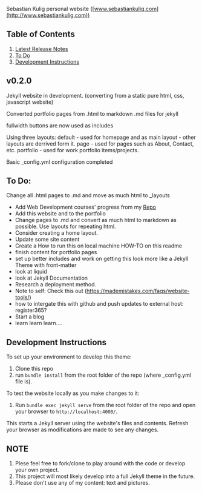 Sebastian Kulig personal website ([www.sebastiankulig.com](http://www.sebastiankulig.com))

## Table of Contents

1. [Latest Release Notes](#v0.2.0)
2. [To Do](#to-do)
3. [Development Instructions](#development-instructions)

## v0.2.0

Jekyll website in development. (converting from a static pure html, css, javascript website)

Converted portfolio pages from .html to markdown .md files for jekyll

fullwidth buttons are now used as includes

Using three layouts:
default - used for homepage and as main layout - other layouts are derrived form it.
page - used for pages such as About, Contact, etc.
portfolio - used for work portfolio items/projects.

Basic _config.yml configuration completed

## To Do:

Change all .html pages to .md and move as much html to _layouts

* Add Web Development courses' progress from my [Repo](https://github.com/sebam2k4/Web-Development-Curriculum)
* Add this website and to the portfolio
* Change pages to .md and convert as much html to markdown as possible. Use layouts for repeating html.
* Consider creating a home layout.
* Update some site content
* Create a How to run this on local machine HOW-TO on this readme
* finish content for portfolio pages
* set up better includes and work on getting this look more like a Jekyll Theme with front-matter
* look at liquid
* look at Jekyll Documentation
* Research a deployment method.
* Note to self: Check this out (https://mademistakes.com/faqs/website-tools/)
* how to intergate this with github and push updates to external host: register365?
* Start a blog
* learn learn learn....

## Development Instructions

To set up your environment to develop this theme:
1. Clone this repo
2. run `bundle install` from the root folder of the repo (where _config.yml file is).

To test the website locally as you make changes to it:
1. Run `bundle exec jekyll serve` from the root folder of the repo and open your browser to `http://localhost:4000/`. 

This starts a Jekyll server using the website's files and contents. Refresh your browser as modifications are made to see any changes.

## NOTE
1. Plese feel free to fork/clone to play around with the code or develop your own project.
2. This project will most likely develop into a full Jekyll theme in the future.
3. Please don't use any of my content: text and pictures.

